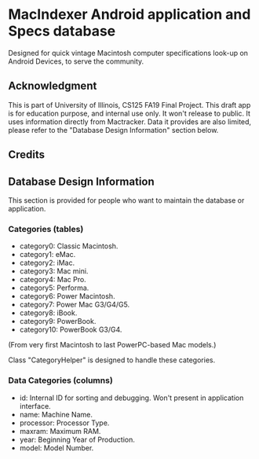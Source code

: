 # MacIndexer Android application and Specs database

Designed for quick vintage Macintosh computer specifications look-up on Android Devices, to serve the community.

## Acknowledgment

This is part of University of Illinois, CS125 FA19 Final Project. This draft app is for education purpose, and internal use only. It won't release to public. It uses information directly from Mactracker. Data it provides are also limited, please refer to the "Database Design Information" section below.

## Credits

## Database Design Information

This section is provided for people who want to maintain the database or application.

### Categories (tables)
- category0: Classic Macintosh.
- category1: eMac.
- category2: iMac.
- category3: Mac mini.
- category4: Mac Pro.
- category5: Performa.
- category6: Power Macintosh.
- category7: Power Mac G3/G4/G5.
- category8: iBook.
- category9: PowerBook.
- category10: PowerBook G3/G4.

(From very first Macintosh to last PowerPC-based Mac models.)

Class "CategoryHelper" is designed to handle these categories.

### Data Categories (columns)

- id: Internal ID for sorting and debugging. Won't present in application interface.
- name: Machine Name.
- processor: Processor Type.
- maxram: Maximum RAM.
- year: Beginning Year of Production.
- model: Model Number.
